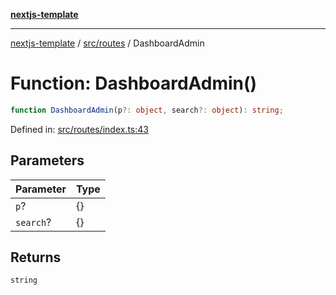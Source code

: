 [**nextjs-template**](README.md)

---

[nextjs-template](README.md) / [src/routes](src.routes.md) / DashboardAdmin

# Function: DashboardAdmin()

```ts
function DashboardAdmin(p?: object, search?: object): string;
```

Defined in: [src/routes/index.ts:43](https://github.com/Its-Satyajit/nextjs-template/blob/c8d81b09293d759cbf04e9bc7e542cc7d90740e6/src/routes/index.ts#L43)

## Parameters

| Parameter | Type |
| --------- | ---- |
| `p`?      | \{\} |
| `search`? | \{\} |

## Returns

`string`

